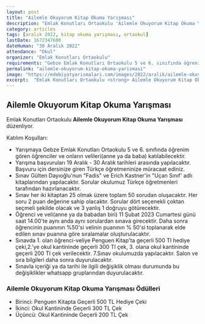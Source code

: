 ```yaml
---
layout: post
title: "Ailemle Okuyorum Kitap Okuma Yarışması"
description: "Emlak Konutları Ortaokulu 'Ailemle Okuyorum Kitap Okuma Yarışması' düzenliyor."
category: articles
tags: [aralık 2022, kitap okuma yarışması, ortaokul]
lastDate: 1672347600
dateHuman: "30 Aralık 2022"
attendance: "Okul"
organizer: "Emlak Konutları Ortaokulu"
requirements: "Gebze Emlak Konutları Ortaokulu 5 ve 6. sınıfında öğrenim gören öğrenciler ve velileri katılabilir."
permalink: "ailemle-okuyorum-kitap-okuma-yarismasi"
image: "https://edebiyatyarismalari.com/images/2022/aralik/ailemle-okuyorum-kitap-okuma-yarismasi.jpg"
excerpt:  "Emlak Konutları Ortaokulu <strong> Ailemle Okuyorum Kitap Okuma Yarışması </strong> düzenliyor."
---
```


## Ailemle Okuyorum Kitap Okuma Yarışması
Emlak Konutları Ortaokulu **Ailemle Okuyorum Kitap Okuma Yarışması** düzenliyor.  

Katılım Koşulları:
- Yarışmaya Gebze Emlak Konutları Ortaokulu 5 ve 6. sınıfında öğrenim gören öğrenciler ve onların velileri(anne ya da baba) katılabilecektir.
- Yarışma başvuruları 19 Aralık - 30 Aralık tarihleri arasında yapılacaktır. Başvuru için dersinize giren Türkçe öğretmeninize müracaat ediniz.
- Sınav Gülten Dayıoğlu'nun "Fadis" ve Erich Kastner'in "Uçan Sınıf' adlı kitaplarından yapılacaktır. Sorular okulumuz Türkçe öğretmenleri tarafından hazırlanacaktır.
- Sınav her iki kitaptan 25 olmak üzere toplam 50 sorudan oluşacaktır. Her soru 2 puan değerine sahip olacaktır. Sorular dört seçenekli çoktan seçmeli şekilde olacak ve 3 yanlış 1 doğruyu götürecektir.
- Öğrenci ve veli(anne ya da babadan biri) 11 Şubat 2023 Cumartesi günü saat 14.00'te aynı anda aynı sorulardan sınava girecektir. Daha sonra öğrencinin puanının %50'si velinin puanının % 50'si toplanarak elde edilen sınav puanına göre sıralamalar oluşturulacaktır.
- Sınavda 1. olan öğrenci-veliye Penguen Kitap'ta geçerli 500 TI hediye çeki,2.'ye okul kantininde geçerli 300 TI çek, 3. olana okul kantininde geçerli 200 TI çek verilecektir. 7.Sınav okulumuzda yapılacaktır. Salon ve sıra bilgileri daha sonra duyurulacaktır.
- Sınavla içeriği ya da tarihi ile ilgili değişiklik olması durumunda bu değişiklikler whatsapp gruplarından duyurulacaktır.


### Ailemle Okuyorum Kitap Okuma Yarışması Ödülleri
- Birinci: Penguen Kitapta Geçerli 500 TL Hediye Çeki
- İkinci: Okul Kantininde Geçerli 300 TL Çek 
- Üçüncü: Okul Kantininde Geçerli 200 TL Çek 